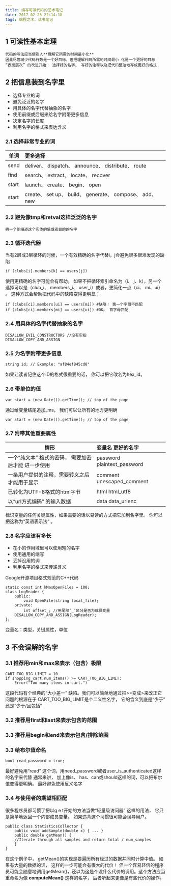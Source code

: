```yaml
---
title: 编写可读代码的艺术笔记
date: 2017-02-25 22:14:18
tags: 编程之术，读书笔记
---
```



## 1 可读性基本定理
    代码的写法应当使别人**理解它所需的时间最小化**
    因此尽管减少代码行数是一个好目标，但把理解代码所需的时间最小 化是一个更好的目标
    “表面层次” 的改进开始： 选择好的名字、 写好的注释以及把代码整洁地写成更好的格式

## 2 把信息装到名字里
* 选择专业的词
* 避免泛泛的名字
* 用具体的名字代替抽象的名字
* 使用前缀或后缀来给名字附带更多信息
* 决定名字的长度
* 利用名字的格式来表达含义
<!-- more -->

### 2.1 选择非常专业的词
| 单词        | 更多选择   |
| --------   | :-----  |
| send | deliver、 dispatch、 announce、 distribute、 route   |
| find        |  search、 extract、 locate、 recover  |
| start        | launch、 create、 begin、 open  |
| start        | create、 set up、 build、 generate、 compose、 add、 new |
### 2.2 避免像tmp和retval这样泛泛的名字
    挑一个能描述这个实体的值或者目的的名字
### 2.3 循环迭代器
当有2层或3层循环的时候，一个有效精确的名字代替i，j会避免很多很难发现的缺陷
```
if (clubs[i].members[k] == users[j])
```
使用更精确的名字可能会有帮助。 如果不把循环索引命名为（i、 j、k），另一个选择可以是（club_i、 members_i、 user_i）或者，更简化一点（ci、 mi、ui） 。 这种方式会帮助把代码中的缺陷变得更明显：
```
if (clubs[ci].members[ui] == users[mi]) #缺陷！ 第一个字母不匹配
if (clubs[ci].members[mi] == users[ui]) #OK。 首字母匹配
```
### 2.4 用具体的名字代替抽象的名字
```
DISALLOW_EVIL_CONSTRUCTORS //没有实指
DISALLOW_COPY_AND_ASSIGN
```
### 2.5 为名字附带更多信息
```
string id; // Example: "af84ef845cd8"
```
如果让读者记住这个ID的格式很重要的话， 你可以把它改名为hex_id。
### 2.6 带单位的值
```
var start = (new Date()).getTime(); // top of the page
```
通过给变量结尾追加_ms， 我们可以让所有的地方更明确
```
var start = (new Date()).getTime(); // top of the page
```
### 2.7 附带其他重要属性
| 情形        | 变量名 更好的名字   |
| --------   | :-----  |
| 一个“纯文本” 格式的密码， 需要加密后才能 进一步使用 | password plaintext_password   |
| 一条用户提供的注释，需要转义之后才能用于显示        |  comment unescaped_comment  |
| 已转化为UTF-8格式的html字节        | html html_utf8  |
| 以“url方式编码” 的输入数据        | data data_urlenc |
标识变量的任何关键属性，如果需要的话以易读的方式把它加到名字里。 你可以把这称为“英语表示法” 。
### 2.8 名字应该有多长
* 在小的作用域里可以使用短的名字
* 使用通用的缩写
* 丢掉没用的词
* 利用名字的格式来传递含义

Google开源项目格式规范的C++代码
```
static const int kMaxOpenFiles = 100;
class LogReader {
    public:
        void OpenFile(string local_file);
    private:
        int offset_; //用尾部‘_’区分是否为成员变量
    DISALLOW_COPY_AND_ASSIGN(LogReader);
};
```

变量名：类型，关键属性，单位

## 3 不会误解的名字
### 3.1 推荐用min和max来表示（包含）极限
```
CART_TOO_BIG_LIMIT = 10
if shopping_cart.num_items() >= CART_TOO_BIG_LIMIT:
	Error("Too many items in cart.")
```
这段代码有个经典的“大小差一” 缺陷。我们可以简单地通过把>=变成>来改正它
问题的根源在于 CART_TOO_BIG_LIMIT是个二义性名字， 它的含义到底是“少于” 还是“少于/且包括”
### 3.2 推荐用first和last来表示包含的范围

 ### 3.3 推荐用begin和end来表示包含/排除范围

### 3.3 给布尔值命名
``` 
bool read_password = true; 
```
最好避免用“read” 这个词，用need_password或者user_is_authenticated这样的名字来代替
通常来讲， 加上像is、 has、can或should这样的词，可以把布尔值变得更明确。
最好避免使用反义名字
### 3.4 与使用者的期望相匹配
很多程序员都习惯了把以g e t开始的方法当做“轻量级访问器” 这样的用法， 它只是简单地返回一个内部成员变量。 如果违背这个习惯很可能会误导用户。
```
public class StatisticsCollector {
    public void addSample(double x) { ... }
    public double getMean() {
    //Iterate through all samples and return total / num_samples
    }
}
```
在这个例子中， getMean()的实现是要遍历所有经过的数据并同时计算中值。 如果有大量的数据的话， 这样的一步可能会有很大的代价！ 但一个容易轻信的程序员可能会随意地调用getMean()，还以为这是个没什么代价的调用。这个方法应当重命名为像 **computeMean()** 这样的名字， 后者听起来更像是有些代价的操作。
